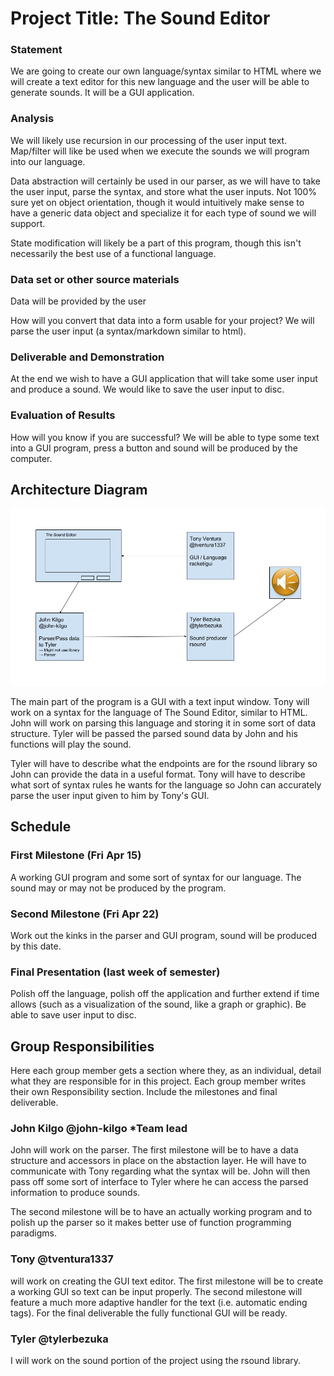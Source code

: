 # Project Title: The Sound Editor

### Statement
We are going to create our own language/syntax similar to HTML where we will create a text editor for this new language and the user will be able to generate sounds. It will be a GUI application.

### Analysis
We will likely use recursion in our processing of the user input text. Map/filter will like be used when we execute the sounds we will program into our language.

Data abstraction will certainly be used in our parser, as we will have to take the user input, parse the syntax, and store what the user inputs. Not 100% sure yet on object orientation, though it would intuitively make sense to have a generic data object and specialize it for each type of sound we will support.

State modification will likely be a part of this program, though this isn't necessarily the best use of a functional language.

### Data set or other source materials
Data will be provided by the user

How will you convert that data into a form usable for your project?
We will parse the user input (a syntax/markdown similar to html).

### Deliverable and Demonstration
At the end we wish to have a GUI application that will take some user input and produce a sound. We would like to save the user input to disc.

### Evaluation of Results
How will you know if you are successful?
We will be able to type some text into a GUI program, press a button and sound will be produced by the computer.

## Architecture Diagram
![The Sound Editor](https://raw.githubusercontent.com/oplS16projects/Sound-Editor-JohnTylerTony/master/User%20Diagram.png)

The main part of the program is a GUI with a text input window. Tony will work on a syntax for the language of The Sound Editor, similar to HTML. John will work on parsing this language and storing it in some sort of data structure. Tyler will be passed the parsed sound data by John and his functions will play the sound.

Tyler will have to describe what the endpoints are for the rsound library so John can provide the data in a useful format. Tony will have to describe what sort of syntax rules he wants for the language so John can accurately parse the user input given to him by Tony's GUI.

## Schedule

### First Milestone (Fri Apr 15)
A working GUI program and some sort of syntax for our language. The sound may or may not be produced by the program.

### Second Milestone (Fri Apr 22)
Work out the kinks in the parser and GUI program, sound will be produced by this date.

### Final Presentation (last week of semester)
Polish off the language, polish off the application and further extend if time allows (such as a visualization of the sound, like a graph or graphic). Be able to save user input to disc.

## Group Responsibilities
Here each group member gets a section where they, as an individual, detail what they are responsible for in this project. Each group member writes their own Responsibility section. Include the milestones and final deliverable.

### John Kilgo @john-kilgo *Team lead
John will work on the parser. The first milestone will be to have a data structure and accessors in place on the abstaction layer. He will have to communicate with Tony regarding what the syntax will be. John will then pass off some sort of interface to Tyler where he can access the parsed information to produce sounds.

The second milestone will be to have an actually working program and to polish up the parser so it makes better use of function programming paradigms.

### Tony @tventura1337
will work on creating the GUI text editor. The first milestone will be to create a working GUI so text can be input properly. The second milestone will feature a much more adaptive handler for the text (i.e. automatic ending tags). For the final deliverable the fully functional GUI will be ready. 

### Tyler @tylerbezuka
I will work on the sound portion of the project using the rsound library.
